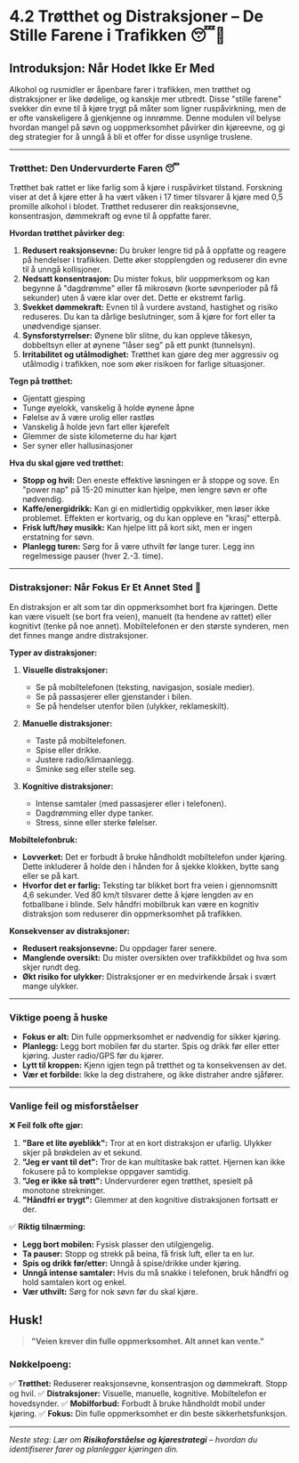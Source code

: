 # 4.2 Trøtthet og Distraksjoner – De Stille Farene i Trafikken 😴📱

## Introduksjon: Når Hodet Ikke Er Med

Alkohol og rusmidler er åpenbare farer i trafikken, men trøtthet og distraksjoner er like dødelige, og kanskje mer utbredt. Disse "stille farene" svekker din evne til å kjøre trygt på måter som ligner ruspåvirkning, men de er ofte vanskeligere å gjenkjenne og innrømme. Denne modulen vil belyse hvordan mangel på søvn og uoppmerksomhet påvirker din kjøreevne, og gi deg strategier for å unngå å bli et offer for disse usynlige truslene.

---

### Trøtthet: Den Undervurderte Faren 😴

Trøtthet bak rattet er like farlig som å kjøre i ruspåvirket tilstand. Forskning viser at det å kjøre etter å ha vært våken i 17 timer tilsvarer å kjøre med 0,5 promille alkohol i blodet. Trøtthet reduserer din reaksjonsevne, konsentrasjon, dømmekraft og evne til å oppfatte farer.

**Hvordan trøtthet påvirker deg:**

1.  **Redusert reaksjonsevne:** Du bruker lengre tid på å oppfatte og reagere på hendelser i trafikken. Dette øker stopplengden og reduserer din evne til å unngå kollisjoner.
2.  **Nedsatt konsentrasjon:** Du mister fokus, blir uoppmerksom og kan begynne å "dagdrømme" eller få mikrosøvn (korte søvnperioder på få sekunder) uten å være klar over det. Dette er ekstremt farlig.
3.  **Svekket dømmekraft:** Evnen til å vurdere avstand, hastighet og risiko reduseres. Du kan ta dårlige beslutninger, som å kjøre for fort eller ta unødvendige sjanser.
4.  **Synsforstyrrelser:** Øynene blir slitne, du kan oppleve tåkesyn, dobbeltsyn eller at øynene "låser seg" på ett punkt (tunnelsyn).
5.  **Irritabilitet og utålmodighet:** Trøtthet kan gjøre deg mer aggressiv og utålmodig i trafikken, noe som øker risikoen for farlige situasjoner.

**Tegn på trøtthet:**

-   Gjentatt gjesping
-   Tunge øyelokk, vanskelig å holde øynene åpne
-   Følelse av å være urolig eller rastløs
-   Vanskelig å holde jevn fart eller kjørefelt
-   Glemmer de siste kilometerne du har kjørt
-   Ser syner eller hallusinasjoner

**Hva du skal gjøre ved trøtthet:**

-   **Stopp og hvil:** Den eneste effektive løsningen er å stoppe og sove. En "power nap" på 15-20 minutter kan hjelpe, men lengre søvn er ofte nødvendig.
-   **Kaffe/energidrikk:** Kan gi en midlertidig oppkvikker, men løser ikke problemet. Effekten er kortvarig, og du kan oppleve en "krasj" etterpå.
-   **Frisk luft/høy musikk:** Kan hjelpe litt på kort sikt, men er ingen erstatning for søvn.
-   **Planlegg turen:** Sørg for å være uthvilt før lange turer. Legg inn regelmessige pauser (hver 2.-3. time).

---

### Distraksjoner: Når Fokus Er Et Annet Sted 📱

En distraksjon er alt som tar din oppmerksomhet bort fra kjøringen. Dette kan være visuelt (se bort fra veien), manuelt (ta hendene av rattet) eller kognitivt (tenke på noe annet). Mobiltelefonen er den største synderen, men det finnes mange andre distraksjoner.

**Typer av distraksjoner:**

1.  **Visuelle distraksjoner:**  
    -   Se på mobiltelefonen (teksting, navigasjon, sosiale medier).
    -   Se på passasjerer eller gjenstander i bilen.
    -   Se på hendelser utenfor bilen (ulykker, reklameskilt).

2.  **Manuelle distraksjoner:**  
    -   Taste på mobiltelefonen.
    -   Spise eller drikke.
    -   Justere radio/klimaanlegg.
    -   Sminke seg eller stelle seg.

3.  **Kognitive distraksjoner:**  
    -   Intense samtaler (med passasjerer eller i telefonen).
    -   Dagdrømming eller dype tanker.
    -   Stress, sinne eller sterke følelser.

**Mobiltelefonbruk:**

-   **Lovverket:** Det er forbudt å bruke håndholdt mobiltelefon under kjøring. Dette inkluderer å holde den i hånden for å sjekke klokken, bytte sang eller se på kart.  
-   **Hvorfor det er farlig:** Teksting tar blikket bort fra veien i gjennomsnitt 4,6 sekunder. Ved 80 km/t tilsvarer dette å kjøre lengden av en fotballbane i blinde. Selv håndfri mobilbruk kan være en kognitiv distraksjon som reduserer din oppmerksomhet på trafikken.

**Konsekvenser av distraksjoner:**

-   **Redusert reaksjonsevne:** Du oppdager farer senere.
-   **Manglende oversikt:** Du mister oversikten over trafikkbildet og hva som skjer rundt deg.
-   **Økt risiko for ulykker:** Distraksjoner er en medvirkende årsak i svært mange ulykker.

---

### Viktige poeng å huske

-   **Fokus er alt:** Din fulle oppmerksomhet er nødvendig for sikker kjøring.
-   **Planlegg:** Legg bort mobilen før du starter. Spis og drikk før eller etter kjøring. Juster radio/GPS før du kjører.
-   **Lytt til kroppen:** Kjenn igjen tegn på trøtthet og ta konsekvensen av det.
-   **Vær et forbilde:** Ikke la deg distrahere, og ikke distraher andre sjåfører.

---

### Vanlige feil og misforståelser

❌ **Feil folk ofte gjør:**
1.  **"Bare et lite øyeblikk":** Tror at en kort distraksjon er ufarlig. Ulykker skjer på brøkdelen av et sekund.
2.  **"Jeg er vant til det":** Tror de kan multitaske bak rattet. Hjernen kan ikke fokusere på to komplekse oppgaver samtidig.
3.  **"Jeg er ikke så trøtt":** Undervurderer egen trøtthet, spesielt på monotone strekninger.
4.  **"Håndfri er trygt":** Glemmer at den kognitive distraksjonen fortsatt er der.

✅ **Riktig tilnærming:**
-   **Legg bort mobilen:** Fysisk plasser den utilgjengelig.
-   **Ta pauser:** Stopp og strekk på beina, få frisk luft, eller ta en lur.
-   **Spis og drikk før/etter:** Unngå å spise/drikke under kjøring.
-   **Unngå intense samtaler:** Hvis du må snakke i telefonen, bruk håndfri og hold samtalen kort og enkel.
-   **Vær uthvilt:** Sørg for nok søvn før du skal kjøre.

## Husk!

> **"Veien krever din fulle oppmerksomhet. Alt annet kan vente."**

### Nøkkelpoeng:
✅ **Trøtthet:** Reduserer reaksjonsevne, konsentrasjon og dømmekraft. Stopp og hvil.
✅ **Distraksjoner:** Visuelle, manuelle, kognitive. Mobiltelefon er hovedsynder.
✅ **Mobilforbud:** Forbudt å bruke håndholdt mobil under kjøring.
✅ **Fokus:** Din fulle oppmerksomhet er din beste sikkerhetsfunksjon.

---

*Neste steg: Lær om **Risikoforståelse og kjørestrategi** – hvordan du identifiserer farer og planlegger kjøringen din.*